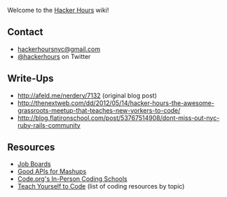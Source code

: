 Welcome to the [Hacker Hours](http://hackerhours.org/) wiki!

## Contact

* hackerhoursnyc@gmail.com
* [@hackerhours](https://twitter.com/hackerhours) on Twitter

## Write-Ups

* http://afeld.me/nerdery/7132 (original blog post)
* http://thenextweb.com/dd/2012/05/14/hacker-hours-the-awesome-grassroots-meetup-that-teaches-new-yorkers-to-code/
* http://blog.flatironschool.com/post/53767514908/dont-miss-out-nyc-ruby-rails-community

## Resources

* [Job Boards](https://gist.github.com/afeld/5201086)
* [Good APIs for Mashups](https://gist.github.com/afeld/4952991)
* [Code.org's In-Person Coding Schools](http://aws.code.org/search)
* [Teach Yourself to Code](http://teachyourselftocode.com/) (list of coding resources by topic)
